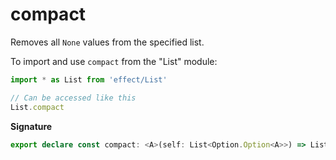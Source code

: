 # compact

Removes all `None` values from the specified list.

To import and use `compact` from the "List" module:

```ts
import * as List from 'effect/List'

// Can be accessed like this
List.compact
```

**Signature**

```ts
export declare const compact: <A>(self: List<Option.Option<A>>) => List<A>
```
